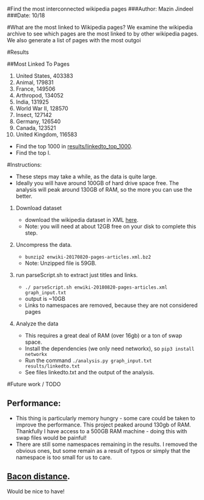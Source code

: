 #Find the most interconnected wikipedia pages
###Author: Mazin Jindeel
###Date: 10/18

#What are the most linked to Wikipedia pages?
We examine the wikipedia archive to see which pages are the most linked to by other wikipedia pages. We also generate a list of pages with the most outgoi


#Results

##Most Linked To Pages
1. United States, 403383
2. Animal, 179831
3. France, 149506
4. Arthropod, 134052
5. India, 131925
6. World War II, 128570
7. Insect, 127142
8. Germany, 126540
9. Canada, 123521
10. United Kingdom, 116583

* Find the top 1000 in [results/linkedto_top_1000](results/linkedto_top1000).
* Find the top  l. 

#Instructions:

* These steps may take a while, as the data is quite large. 
* Ideally you will have around 100GB of hard drive space free. The analysis will
  peak around 130GB of RAM, so the more you can use the better. 

1. Download dataset
    * download the wikipedia dataset in XML
      [here](http://en.wikipedia.org/wiki/Wikipedia:Database_download#English-language_Wikipedia). 
    * Note: you will need at about 12GB free on your disk to complete this step. 

2. Uncompress the data. 
	* `bunzip2 enwiki-20170820-pages-articles.xml.bz2`
	* Note: Unzipped file is 59GB. 

3. run parseScript.sh to extract just titles and links.
    * `./ parseScript.sh enwiki-20180820-pages-articles.xml graph_input.txt`
    * output is ~10GB
	* Links to namespaces are removed, because they are not considered pages

4. Analyze the data
	* This requires a great deal of RAM (over 16gb) or a ton of swap space.
	* Install the dependencies (we only need networkx), so `pip3 install networkx`
	* Run the command `./analysis.py graph_input.txt results/linkedto.txt`
	* See files linkedto.txt and the output of the analysis.

#Future work / TODO
## Performance: 
* This thing is particularly memory hungry - some care could be taken to improve the performance. This project peaked around 130gb of RAM. Thankfully I have access to a 500GB RAM machine - doing this with swap files would be painful!
* There are still some namespaces remaining in the results. I removed the obvious ones, but some remain as a result of typos or simply that the namespace is too small for us to care. 

## [Bacon distance](https://en.wikipedia.org/wiki/Six_Degrees_of_Kevin_Bacon).
Would be nice to have!

